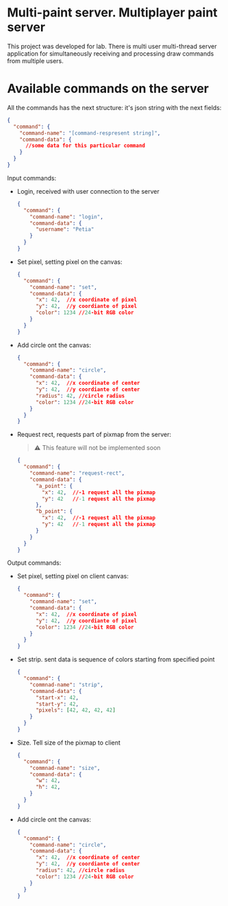 # Multi-paint server. Multiplayer paint server
This project was developed for lab. There is multi user multi-thread server application for simultaneously receiving and processing draw commands from multiple users.

# Available commands on the server
All the commands has the next structure: it's json string with the next fields: 
```json
{
  "command": {
    "command-name": "[command-respresent string]",
    "command-data": {
      //some data for this particular command
    }
  }
}
```

Input commands:
* Login, received with user connection to the server
  ```json
  {
    "command": {
      "command-name": "login",
      "command-data": {
        "username": "Petia"
      }
    }
  }
  ```
* Set pixel, setting pixel on the canvas:
  ```json
  {
    "command": {
      "command-name": "set",
      "command-data": {
        "x": 42,  //x coordinate of pixel
        "y": 42,  //y coordiante of pixel
        "color": 1234 //24-bit RGB color
      }
    }
  }
  ```
* Add circle ont the canvas:
  ```json
  {
    "command": {
      "command-name": "circle",
      "command-data": {
        "x": 42,  //x coordinate of center
        "y": 42,  //y coordiante of center
        "radius": 42, //circle radius
        "color": 1234 //24-bit RGB color
      }
    }
  }
  ```
* Request rect, requests part of pixmap from the server: 
  > :warning: This feature will not be implemented soon
  ```json
  {
    "command": {
      "command-name": "request-rect",
      "command-data": {
        "a_point": {
          "x": 42,  //-1 request all the pixmap
          "y": 42   //-1 request all the pixmap
        },
        "b_point": {
          "x": 42,  //-1 request all the pixmap
          "y": 42   //-1 request all the pixmap
        }
      }
    }
  }
  ```
Output commands:
* Set pixel, setting pixel on client canvas:
  ```json
  {
    "command": {
      "command-name": "set",
      "command-data": {
        "x": 42,  //x coordinate of pixel
        "y": 42,  //y coordiante of pixel
        "color": 1234 //24-bit RGB color
      }
    }
  }
  ```
* Set strip. sent data is sequence of colors starting from specified point
  ```json
  {
    "command": {
      "commnad-name": "strip",
      "command-data": {
        "start-x": 42,
        "start-y": 42,
        "pixels": [42, 42, 42, 42]
      }
    }
  }
  ```
* Size. Tell size of the pixmap to client 
  ```json
  {
    "command": {
      "commnad-name": "size",
      "command-data": {
        "w": 42,
        "h": 42,
      }
    }
  }
  ```
* Add circle ont the canvas:
  ```json
  {
    "command": {
      "command-name": "circle",
      "command-data": {
        "x": 42,  //x coordinate of center
        "y": 42,  //y coordiante of center
        "radius": 42, //circle radius
        "color": 1234 //24-bit RGB color
      }
    }
  }
  ```